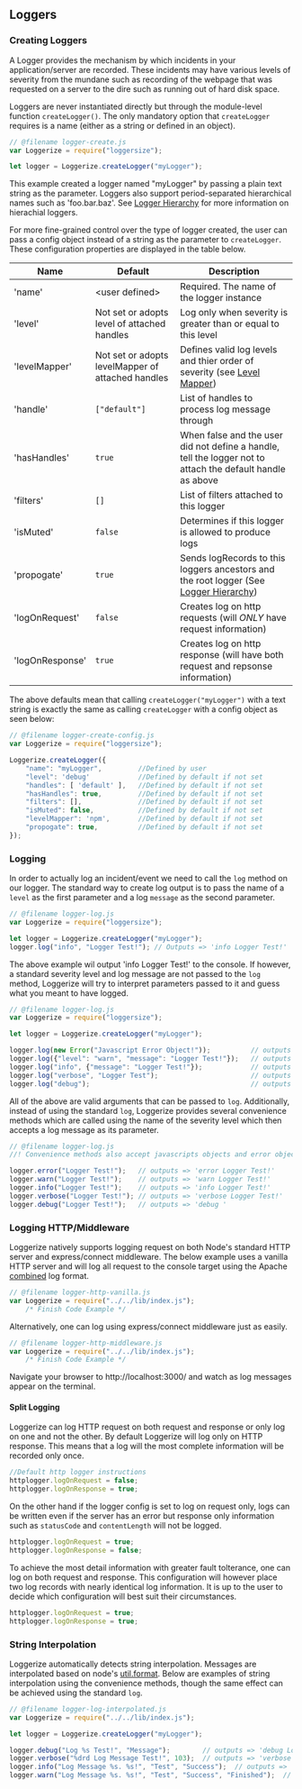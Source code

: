 
## Loggers

### Creating Loggers

A Logger provides the mechanism by which incidents in your application/server are recorded.
These incidents may have various levels of severity from the mundane such as recording of the 
webpage that was requested on a server to the dire such as running out of hard disk space.

Loggers are never instantiated directly but through the module-level function `createLogger()`.
The only mandatory option that `createLogger` requires is a name (either as a string or defined in an object).

```javascript
// @filename logger-create.js
var Loggerize = require("loggersize");

let logger = Loggerize.createLogger("myLogger");
```

This example created a logger named "myLogger" by passing a plain text string as the parameter.
Loggers also support period-separated hierarchical names such as 'foo.bar.baz'. 
See [Logger Hierarchy](#log-hierarchy) for more information on hierachial loggers.

For more fine-grained control over the type of logger created, the user can pass a config object
instead of a string as the parameter to `createLogger`. These configuration properties are 
displayed in the table below.

| Name          | Default								|  Description																	|
| ------------- | ------------------------------------- | -----------------------------------------------------------------------------	|
| 'name'       	| \<user defined>						| Required. The name of the logger instance									|
| 'level'       | Not set or adopts level of attached handles	| Log only when severity is greater than or equal to this level					|
| 'levelMapper' | Not set or adopts levelMapper of attached handles	| Defines valid log levels and thier order of severity (see [Level Mapper](#level-mapper))		|
| 'handle'		| `["default"]`  					   	| List of handles to process log message through								|
| 'hasHandles'  | `true`								| When false and the user did not define a handle, tell the logger not to attach the default handle as above							|
| 'filters'     | `[]`									| List of filters attached to this logger										|
| 'isMuted'     | `false`								| Determines if this logger is allowed to produce logs							|
| 'propogate'	| `true`								| Sends logRecords to this loggers ancestors and the root logger (See [Logger Hierarchy](#log-hierarchy))	|
| 'logOnRequest' | `false`								| Creates log on http requests (will *ONLY* have request information)			|
| 'logOnResponse'| `true`								| Creates log on http response (will have both request and repsonse information)|


The above defaults mean that calling `createLogger("myLogger")` with a text string 
is exactly the same as calling `createLogger` with a config object as seen below:

``` javascript
// @filename logger-create-config.js
var Loggerize = require("loggersize");

Loggerize.createLogger({
	"name": "myLogger",			//Defined by user
	"level": 'debug'			//Defined by default if not set
	"handles": [ 'default' ],	//Defined by default if not set
	"hasHandles": true,			//Defined by default if not set
	"filters": [],				//Defined by default if not set
	"isMuted": false,			//Defined by default if not set
	"levelMapper": 'npm',		//Defined by default if not set
	"propogate": true,			//Defined by default if not set
});
```

### Logging

In order to actually log an incident/event we need to call the `log` method on our logger. 
The standard way to create log output is to pass the name of a `level` as the first parameter 
and a log `message` as the second parameter.

```javascript
// @filename logger-log.js
var Loggerize = require("loggersize");

let logger = Loggerize.createLogger("myLogger");
logger.log("info", "Logger Test!"); // Outputs => 'info Logger Test!'
```

The above example wil output 'info Logger Test!' to the console. If however, a standard severity 
level and log message are not passed to the `log` method, Loggerize will try to interpret 
parameters passed to it and guess what you meant to have logged.

```javascript
// @filename logger-log.js
var Loggerize = require("loggersize");

let logger = Loggerize.createLogger("myLogger");

logger.log(new Error("Javascript Error Object!"));			// outputs => 'error Javascript Error Object!'. N.B. you have to define a formatter to output stack trace
logger.log({"level": "warn", "message": "Logger Test!"});	// outputs => 'warn Logger Test!'
logger.log("info", {"message": "Logger Test!"});			// outputs => 'info Logger Test!'
logger.log("verbose", "Logger Test");						// outputs => 'verbose Logger Test!'
logger.log("debug");										// outputs => 'debug Logger Test!'
```

All of the above are valid arguments that can be passed to `log`.
Additionally, instead of using the standard `log`, Loggerize provides several 
convenience methods which are called using the name of the severity level which 
then accepts a log message as its parameter.

```javascript
// @filename logger-log.js
//! Convenience methods also accept javascripts objects and error objects just like standard API above

logger.error("Logger Test!");	// outputs => 'error Logger Test!'
logger.warn("Logger Test!");	// outputs => 'warn Logger Test!'
logger.info("Logger Test!"); 	// outputs => 'info Logger Test!'
logger.verbose("Logger Test!"); // outputs => 'verbose Logger Test!'
logger.debug("Logger Test!");	// outputs => 'debug '
```

### Logging HTTP/Middleware

Loggerize natively supports logging request on both Node's standard HTTP server and 
express/connect middleware. The below example uses a vanilla HTTP server and will 
log all request to the console target using the Apache [combined](https://httpd.apache.org/docs/1.3/logs.html#combined ) log format.

```javascript
// @filename logger-http-vanilla.js
var Loggerize = require("../../lib/index.js");
	/* Finish Code Example */
```

Alternatively, one can log using express/connect middleware just as easily.

```javascript
// @filename logger-http-middleware.js
var Loggerize = require("../../lib/index.js");
	/* Finish Code Example */
```

Navigate your browser to http://localhost:3000/ and watch as log messages appear on the terminal.


#### Split Logging

Loggerize can log HTTP request on both request and response or only log on one and not the other. 
By default Loggerize will log only on HTTP response. This means that a log will the most complete 
information will be recorded only once. 

```javascript
//Default http logger instructions
httplogger.logOnRequest = false;
httplogger.logOnResponse = true;
```

On the other hand if the logger config is set to log on request only, logs can be written even if 
the server has an error but response only information such as `statusCode` and `contentLength` will 
not be logged.

```javascript
httplogger.logOnRequest = true;
httplogger.logOnResponse = false;
```

To achieve the most detail information with greater fault tolterance, one can log on both request and 
response. This configuration will however place two log records with nearly identical log information. 
It is up to the user to decide which configuration will best suit their circumstances.

```javascript
httplogger.logOnRequest = true;
httplogger.logOnResponse = true;
```

### String Interpolation

Loggerize automatically detects string interpolation. Messages are interpolated based on node's [util.format](https://nodejs.org/api/util.html#util_util_format_format_args ).
Below are examples of string interpolation using the convenience methods, though the same effect can be achieved
using the standard `log`.

```javascript
// @filename logger-log-interpolated.js
var Loggerize = require("../../lib/index.js");

let logger = Loggerize.createLogger("myLogger");

logger.debug("Log %s Test!", "Message");		// outputs => 'debug Log Message Test!'
logger.verbose("%drd Log Message Test!", 103);	// outputs => 'verbose 103rd Log Message Test!'
logger.info("Log Message %s. %s!", "Test", "Success");	// outputs => 'info Log Message Test. Success!'
logger.warn("Log Message %s. %s!", "Test", "Success", "Finished");	// outputs => 'warn Log Message Test. Success! Finished'
```


